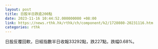 ```yaml
---
layout: post
title: 日股半日跌逾200點
date: 2023-11-16 10:44:52.000000000 +08:00
link: https://news.rthk.hk/rthk/ch/component/k2/1728080-20231116.htm
categories: rthk
---
```


日股反覆回軟，日經指數半日收報33292點，跌227點，跌幅0.68%。
